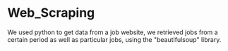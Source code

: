 # Web_Scraping
 We used python to get data from a job website, we retrieved jobs from a certain period as well as particular jobs, using the 
 "beautifulsoup" library.
